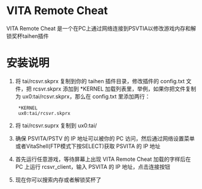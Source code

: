 VITA Remote Cheat
=================
VITA Remote Cheat 是一个在PC上通过网络连接到PSVTIA以修改游戏内存和解锁奖杯taihen插件

安装说明
============

1. 将 tai/rcsvr.skprx 复制到你的 taihen 插件目录，修改插件的 config.txt 文件，把 rcsvr.skprx 添加到 *KERNEL 加载列表里，举例，如果你把文件复制为 ux0:tai/rcsvr.skprx，那么在 config.txt 里添加两行：

        *KERNEL
        ux0:tai/rcsvr.skprx

2. 将 tai/rcsvr.suprx 复制到 ux0:tai/

3. 确保 PSVITA/PSTV 的 IP 地址可以被你的 PC 访问，然后通过网络设置菜单或者VitaShell(FTP模式下按SELECT)获取 PSVITA 的 IP 地址

4. 首先运行任意游戏，等待屏幕上出现 VITA Remote Cheat 加载的字样后在 PC 上运行 rcsvr_client，输入 PSVITA 的 IP 地址，点击连接按钮

5. 现在你可以搜索内存或者解锁奖杯了

